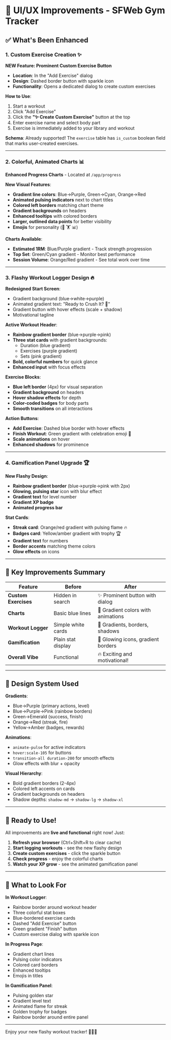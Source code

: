 # 🎨 UI/UX Improvements - SFWeb Gym Tracker

## ✅ What's Been Enhanced

### 1. Custom Exercise Creation ✨

**NEW Feature: Prominent Custom Exercise Button**
- **Location**: In the "Add Exercise" dialog
- **Design**: Dashed border button with sparkle icon
- **Functionality**: Opens a dedicated dialog to create custom exercises

**How to Use**:
1. Start a workout
2. Click "Add Exercise"
3. Click the **"✨ Create Custom Exercise"** button at the top
4. Enter exercise name and select body part
5. Exercise is immediately added to your library and workout

**Schema**: Already supported! The `exercise` table has `is_custom` boolean field that marks user-created exercises.

---

### 2. Colorful, Animated Charts 📊

**Enhanced Progress Charts** - Located at `/app/progress`

**New Visual Features**:
- **Gradient line colors**: Blue→Purple, Green→Cyan, Orange→Red
- **Animated pulsing indicators** next to chart titles
- **Colored left borders** matching chart theme
- **Gradient backgrounds** on headers
- **Enhanced tooltips** with colored borders
- **Larger, outlined data points** for better visibility
- **Emojis** for personality (💪 🏋️ 📊)

**Charts Available**:
- **Estimated 1RM**: Blue/Purple gradient - Track strength progression
- **Top Set**: Green/Cyan gradient - Monitor best performance
- **Session Volume**: Orange/Red gradient - See total work over time

---

### 3. Flashy Workout Logger Design 🔥

**Redesigned Start Screen**:
- Gradient background (blue→white→purple)
- Animated gradient text: "Ready to Crush It? 💪"
- Gradient button with hover effects (scale + shadow)
- Motivational tagline

**Active Workout Header**:
- **Rainbow gradient border** (blue→purple→pink)
- **Three stat cards** with gradient backgrounds:
  - Duration (blue gradient)
  - Exercises (purple gradient)
  - Sets (pink gradient)
- **Bold, colorful numbers** for quick glance
- **Enhanced input** with focus effects

**Exercise Blocks**:
- **Blue left border** (4px) for visual separation
- **Gradient background** on headers
- **Hover shadow effects** for depth
- **Color-coded badges** for body parts
- **Smooth transitions** on all interactions

**Action Buttons**:
- **Add Exercise**: Dashed blue border with hover effects
- **Finish Workout**: Green gradient with celebration emoji 🎉
- **Scale animations** on hover
- **Enhanced shadows** for prominence

---

### 4. Gamification Panel Upgrade 🏆

**New Flashy Design**:
- **Rainbow gradient border** (blue→purple→pink with 2px)
- **Glowing, pulsing star** icon with blur effect
- **Gradient text** for level number
- **Gradient XP badge**
- **Animated progress bar**

**Stat Cards**:
- **Streak card**: Orange/red gradient with pulsing flame 🔥
- **Badges card**: Yellow/amber gradient with trophy 🏆
- **Gradient text** for numbers
- **Border accents** matching theme colors
- **Glow effects** on icons

---

## 🎯 Key Improvements Summary

| Feature | Before | After |
|---------|--------|-------|
| **Custom Exercises** | Hidden in search | ✨ Prominent button with dialog |
| **Charts** | Basic blue lines | 🌈 Gradient colors with animations |
| **Workout Logger** | Simple white cards | 🎨 Gradients, borders, shadows |
| **Gamification** | Plain stat display | 💫 Glowing icons, gradient borders |
| **Overall Vibe** | Functional | 🔥 Exciting and motivational! |

---

## 🎨 Design System Used

**Gradients**:
- Blue→Purple (primary actions, level)
- Blue→Purple→Pink (rainbow borders)
- Green→Emerald (success, finish)
- Orange→Red (streak, fire)
- Yellow→Amber (badges, rewards)

**Animations**:
- `animate-pulse` for active indicators
- `hover:scale-105` for buttons
- `transition-all duration-200` for smooth effects
- Glow effects with blur + opacity

**Visual Hierarchy**:
- Bold gradient borders (2-4px)
- Colored left accents on cards
- Gradient backgrounds on headers
- Shadow depths: `shadow-md` → `shadow-lg` → `shadow-xl`

---

## 🚀 Ready to Use!

All improvements are **live and functional** right now! Just:

1. **Refresh your browser** (Ctrl+Shift+R to clear cache)
2. **Start logging workouts** - see the new flashy design
3. **Create custom exercises** - click the sparkle button
4. **Check progress** - enjoy the colorful charts
5. **Watch your XP grow** - see the animated gamification panel

---

## 📸 What to Look For

**In Workout Logger**:
- Rainbow border around workout header
- Three colorful stat boxes
- Blue-bordered exercise cards
- Dashed "Add Exercise" button
- Green gradient "Finish" button
- Custom exercise dialog with sparkle icon

**In Progress Page**:
- Gradient chart lines
- Pulsing color indicators
- Colored card borders
- Enhanced tooltips
- Emojis in titles

**In Gamification Panel**:
- Pulsing golden star
- Gradient level text
- Animated flame for streak
- Golden trophy for badges
- Rainbow border around entire panel

---

Enjoy your new flashy workout tracker! 💪🔥✨


